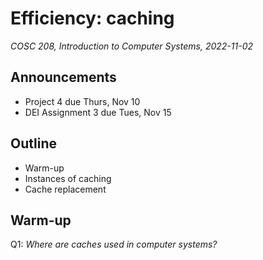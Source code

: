 # Efficiency: caching
_COSC 208, Introduction to Computer Systems, 2022-11-02_

## Announcements
* Project 4 due Thurs, Nov 10
* DEI Assignment 3 due Tues, Nov 15

## Outline
* Warm-up
* Instances of caching
* Cache replacement

## Warm-up
Q1: _Where are caches used in computer systems?_
